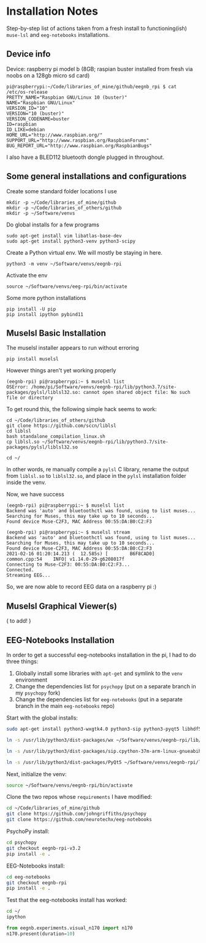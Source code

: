 # Installation Notes

Step-by-step list of actions taken from a fresh install to functioning(ish) `muse-lsl` and `eeg-notebooks` installations. 

## Device info

Device: raspberry pi model b (8GB; raspian buster installed from fresh via noobs on a 128gb micro sd card)

```
pi@raspberrypi:~/Code/libraries_of_mine/github/eegnb_rpi $ cat /etc/os-release 
PRETTY_NAME="Raspbian GNU/Linux 10 (buster)"
NAME="Raspbian GNU/Linux"
VERSION_ID="10"
VERSION="10 (buster)"
VERSION_CODENAME=buster
ID=raspbian
ID_LIKE=debian
HOME_URL="http://www.raspbian.org/"
SUPPORT_URL="http://www.raspbian.org/RaspbianForums"
BUG_REPORT_URL="http://www.raspbian.org/RaspbianBugs"
```

I also have a BLED112 bluetooth dongle plugged in throughout. 
 


## Some general installations and configurations

Create some standard folder locations I use

```
mkdir -p ~/Code/libraries_of_mine/github  
mkdir -p ~/Code/libraries_of_others/github
mkdir -p ~/Software/venvs
```

Do global installs for a few programs

```
sudo apt-get install vim libatlas-base-dev
sudo apt-get install python3-venv python3-scipy
```

Create a Python virtual env. We will mostly be staying in here. 

```
python3 -m venv ~/Software/venvs/eegnb-rpi
```

Activate the env

```
source ~/Software/venvs/eeg-rpi/bin/activate
```

Some more python installations

```
pip install -U pip
pip install ipython pybind11
```


## Muselsl Basic Installation

The muselsl installer appears to run without erroring

```
pip install muselsl
```

However things aren't yet working properly

```
(eegnb-rpi) pi@raspberrypi:~ $ muselsl list
OSError: /home/pi/Software/venvs/eegnb-rpi/lib/python3.7/site-packages/pylsl/liblsl32.so: cannot open shared object file: No such file or directory
```


To get round this, the following simple hack seems to work:

```
cd ~/Code/libraries_of_others/github
git clone https://github.com/sccn/liblsl
cd liblsl
bash standalone_compilation_linux.sh
cp liblsl.so ~/Software/venvs/eegnb-rpi/lib/python3.7/site-packages/pylsl/liblsl32.so

cd ~/
```

In other words, re manually compile a `pylsl` C library, rename the output from `liblsl.so` to `liblsl32.so`, and place in the `pylsl` installation folder inside the venv. 

Now, we have success

```
(eegnb-rpi) pi@raspberrypi:~ $ muselsl list
Backend was 'auto' and bluetoothctl was found, using to list muses...
Searching for Muses, this may take up to 10 seconds...
Found device Muse-C2F3, MAC Address 00:55:DA:B0:C2:F3
```

```
(eegnb-rpi) pi@raspberrypi:~ $ muselsl stream
Backend was 'auto' and bluetoothctl was found, using to list muses...
Searching for Muses, this may take up to 10 seconds...
Found device Muse-C2F3, MAC Address 00:55:DA:B0:C2:F3
2021-02-16 01:20:14.213 (  12.585s) [        B6F8CAD0]             common.cpp:54    INFO| v1.14.0-29-g6208017f
Connecting to Muse-C2F3: 00:55:DA:B0:C2:F3...
Connected.
Streaming EEG...
```

So, we are now able to record EEG data on a raspberry pi :)


## Muselsl Graphical Viewer(s)

( to add! ) 


## EEG-Notebooks Installation

In order to get a successful eeg-notebooks installation in the pi, I had to do three things: 

1. Globally install some libraries with `apt-get` and symlink to the `venv` environment
2. Change the dependencies list for `psychopy` (put on a separate branch in my `psychopy` fork)
3. Change the dependencies list for `eeg-notebooks` (put in a separate branch in the main `eeg-notebooks` repo)


Start with the global installs:

```bash
sudo apt-get install python3-wxgtk4.0 python3-sip python3-pyqt5 libhdf5-dev 

ln -s /usr/lib/python3/dist-packages/wx ~/Software/venvs/eegnb-rpi/lib/python3.7/site-packages/

ln -s /usr/lib/python3/dist-packages/sip.cpython-37m-arm-linux-gnueabihf.so ~/Software/venvs/eegnb-rpi/lib/python3.7/site-packages/sip.cpython-37m-arm-linux-gnueabihf.so

ln -s /usr/lib/python3/dist-packages/PyQt5 ~/Software/venvs/eegnb-rpi/lib/python3.7/site-packages/PyQt5
```

Next, initialize the venv:

```bash
source ~/Software/venvs/eegnb-rpi/bin/activate
```

Clone the two repos whose `requirements` I have modified:

```bash
cd ~/Code/libraries_of_mine/github
git clone https://github.com/johngriffiths/psychopy
git clone https://github.com/neurotechx/eeg-notebooks
```

PsychoPy install:

```bash
cd psychopy
git checkout eegnb-rpi-v3.2
pip install -e .
```

EEG-Notebooks install:

```bash
cd eeg-notebooks
git checkout eegnb-rpi
pip install -e .
```

Test that the eeg-notebooks install has worked:

```bash
cd ~/
ipython
```

```python
from eegnb.experiments.visual_n170 import n170
n170.present(duration=10)
```




 


